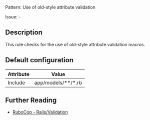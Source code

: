 Pattern: Use of old-style attribute validation

Issue: -

## Description

This rule checks for the use of old-style attribute validation macros.

## Default configuration

Attribute | Value
--- | ---
Include | app/models/\*\*/\*.rb

## Further Reading

* [RuboCop - Rails/Validation](https://rubocop.readthedocs.io/en/latest/cops_rails/#railsvalidation)

